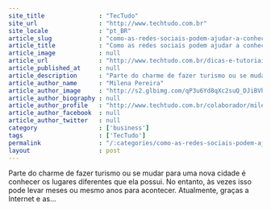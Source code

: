 ```yaml
---
site_title               : "TecTudo"
site_url                 : "http://www.techtudo.com.br"
site_locale              : "pt_BR"
article_slug             : "como-as-redes-sociais-podem-ajudar-a-conhecer-novas-cidades"
article_title            : "Como as redes sociais podem ajudar a conhecer novas cidades"
article_image            : null
article_url              : "http://www.techtudo.com.br/dicas-e-tutoriais/noticia/2014/02/como-redes-sociais-podem-ajudar-conhecer-novas-cidades.html"
article_published_at     : null
article_description      : "Parte do charme de fazer turismo ou se mudar para uma nova cidade é conhecer os lugares diferentes que ela possui. No entanto, às vezes isso pode levar meses ou mesmo anos para acontecer. Atualmente, graças a Internet e as..."
article_author_name      : "Milena Pereira"
article_author_image     : "http://s2.glbimg.com/qP3u6Yd8qXc2suQ_DJiBVhSyIUI=/30x30/s2.glbimg.com/3sa7krK5nyPNJ4AjQcAU4vsL6Vk=/0x0:140x140/140x140/s.glbimg.com/po/tt2/f/original/2014/02/03/milena_pereira__colaboradora.jpg"
article_author_biography : null
article_author_profile   : "http://www.techtudo.com.br/colaborador/milena-pereira.html"
article_author_facebook  : null
article_author_twitter   : null
category                 : ['business']
tags                     : ['TecTudo']
permalink                : "/:categories/como-as-redes-sociais-podem-ajudar-a-conhecer-novas-cidades/"
layout                   : post
---
```


Parte do charme de fazer turismo ou se mudar para uma nova cidade é conhecer os lugares diferentes que ela possui. No entanto, às vezes isso pode levar meses ou mesmo anos para acontecer. Atualmente, graças a Internet e as...

